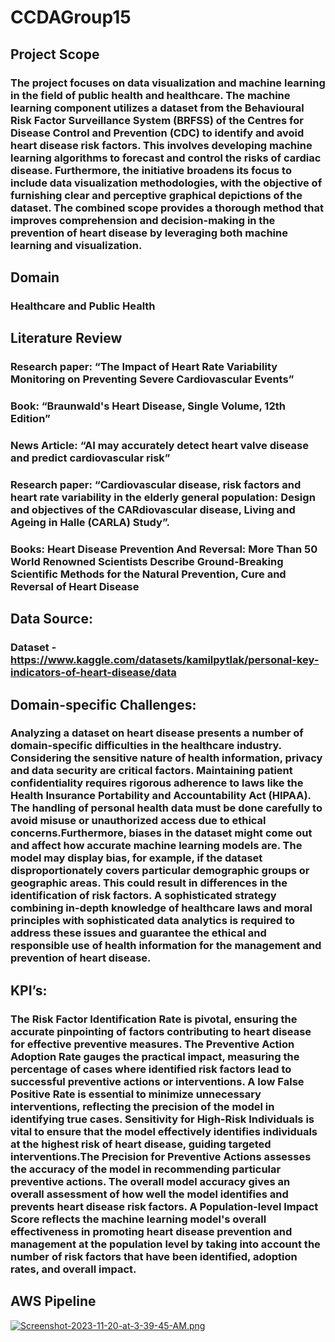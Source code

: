 # CCDAGroup15

## Project Scope
### The project focuses on data visualization and machine learning in the field of public health and healthcare. The machine learning component utilizes a dataset from the Behavioural Risk Factor Surveillance System (BRFSS) of the Centres for Disease Control and Prevention (CDC) to identify and avoid heart disease risk factors. This involves developing machine learning algorithms to forecast and control the risks of cardiac disease. Furthermore, the initiative broadens its focus to include data visualization methodologies, with the objective of furnishing clear and perceptive graphical depictions of the dataset. The combined scope provides a thorough method that improves comprehension and decision-making in the prevention of heart disease by leveraging both machine learning and visualization.

## Domain
### Healthcare and Public Health

## Literature Review
### Research paper: “The Impact of Heart Rate Variability Monitoring on Preventing Severe Cardiovascular Events”
### Book: “Braunwald's Heart Disease, Single Volume, 12th Edition”
### News Article: “AI may accurately detect heart valve disease and predict cardiovascular risk”
### Research paper: “Cardiovascular disease, risk factors and heart rate variability in the elderly general population: Design and objectives of the CARdiovascular disease, Living and Ageing in Halle (CARLA) Study”.
### Books: Heart Disease Prevention And Reversal: More Than 50 World Renowned Scientists Describe Ground-Breaking Scientific Methods for the Natural Prevention, Cure and Reversal of Heart Disease

## Data Source:
###  Dataset - https://www.kaggle.com/datasets/kamilpytlak/personal-key-indicators-of-heart-disease/data

## Domain-specific Challenges:
### Analyzing a dataset on heart disease presents a number of domain-specific difficulties in the healthcare industry. Considering the sensitive nature of health information, privacy and data security are critical factors. Maintaining patient confidentiality requires rigorous adherence to laws like the Health Insurance Portability and Accountability Act (HIPAA). The handling of personal health data must be done carefully to avoid misuse or unauthorized access due to ethical concerns.Furthermore, biases in the dataset might come out and affect how accurate machine learning models are. The model may display bias, for example, if the dataset disproportionately covers particular demographic groups or geographic areas. This could result in differences in the identification of risk factors. A sophisticated strategy combining in-depth knowledge of healthcare laws and moral principles with sophisticated data analytics is required to address these issues and guarantee the ethical and responsible use of health information for the management and prevention of heart disease.

## KPI’s: 
### The Risk Factor Identification Rate is pivotal, ensuring the accurate pinpointing of factors contributing to heart disease for effective preventive measures. The Preventive Action Adoption Rate gauges the practical impact, measuring the percentage of cases where identified risk factors lead to successful preventive actions or interventions. A low False Positive Rate is essential to minimize unnecessary interventions, reflecting the precision of the model in identifying true cases. Sensitivity for High-Risk Individuals is vital to ensure that the model effectively identifies individuals at the highest risk of heart disease, guiding targeted interventions.The Precision for Preventive Actions assesses the accuracy of the model in recommending particular preventive actions. The overall model accuracy gives an overall assessment of how well the model identifies and prevents heart disease risk factors. A Population-level Impact Score reflects the machine learning model's overall effectiveness in promoting heart disease prevention and management at the population level by taking into account the number of risk factors that have been identified, adoption rates, and overall impact.

## AWS Pipeline
[![Screenshot-2023-11-20-at-3-39-45-AM.png](https://i.postimg.cc/Jz8YqcKW/Screenshot-2023-11-20-at-3-39-45-AM.png)](https://postimg.cc/D8CcfGtC)
